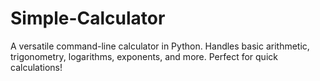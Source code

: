 # Simple-Calculator
A versatile command-line calculator in Python. Handles basic arithmetic, trigonometry, logarithms, exponents, and more. Perfect for quick calculations!
